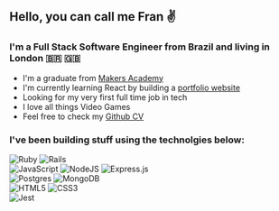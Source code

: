 ## Hello, you can call me Fran :v:
### I'm a Full Stack Software Engineer from Brazil and living in London :brazil: :gb:

- I'm a graduate from [Makers Academy](https://makers.tech/)
- I'm currently learning React by building a [portfolio website](https://github.com/fpmrqs/react-portfolio)
- Looking for my very first full time job in tech
- I love all things Video Games
- Feel free to check my [Github CV](https://github.com/fpmrqs/CV)

### I've been building stuff using the technolgies below:
![Ruby](https://img.shields.io/badge/ruby-%23CC342D.svg?style=for-the-badge&logo=ruby&logoColor=white) ![Rails](https://img.shields.io/badge/rails-%23CC0000.svg?style=for-the-badge&logo=ruby-on-rails&logoColor=white)  
![JavaScript](https://img.shields.io/badge/javascript-%23323330.svg?style=for-the-badge&logo=javascript&logoColor=%23F7DF1E) ![NodeJS](https://img.shields.io/badge/node.js-6DA55F?style=for-the-badge&logo=node.js&logoColor=white) ![Express.js](https://img.shields.io/badge/express.js-%23404d59.svg?style=for-the-badge&logo=express&logoColor=%2361DAFB)  
![Postgres](https://img.shields.io/badge/postgres-%23316192.svg?style=for-the-badge&logo=postgresql&logoColor=white) ![MongoDB](https://img.shields.io/badge/MongoDB-%234ea94b.svg?style=for-the-badge&logo=mongodb&logoColor=white)  
![HTML5](https://img.shields.io/badge/html5-%23E34F26.svg?style=for-the-badge&logo=html5&logoColor=white) ![CSS3](https://img.shields.io/badge/css3-%231572B6.svg?style=for-the-badge&logo=css3&logoColor=white)  
![Jest](https://img.shields.io/badge/-jest-%23C21325?style=for-the-badge&logo=jest&logoColor=white)

